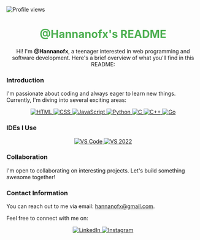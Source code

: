 ![Profile views](https://komarev.com/ghpvc/?username=Hannanofx)
<div align="center">
  <h1 style="color:#4CAF50;">@Hannanofx's README</h1>
  <p>Hi! I'm <strong>@Hannanofx</strong>, a teenager interested in web programming and software development. Here's a brief overview of what you'll find in this README:</p>
</div>

### Introduction

<p>I'm passionate about coding and always eager to learn new things. Currently, I'm diving into several exciting areas:</p>

<div align="center">
        <p align="center">
          <a href="https://developer.mozilla.org/en-US/docs/Web/HTML" target="_blank">
            <img src="https://img.shields.io/badge/HTML5-E34F26?style=for-the-badge&logo=html5&logoColor=white" alt="HTML">
          </a>
          <a href="https://developer.mozilla.org/en-US/docs/Web/CSS" target="_blank">
            <img src="https://img.shields.io/badge/CSS-1572B6?style=for-the-badge&logo=css3&logoColor=white" alt="CSS">
          </a>
          <a href="https://developer.mozilla.org/en-US/docs/Web/JavaScript" target="_blank">
            <img src="https://img.shields.io/badge/JavaScript-F7DF1E?style=for-the-badge&logo=javascript&logoColor=black" alt="JavaScript">
          </a>
          <a href="https://www.python.org/" target="_blank">
            <img src="https://img.shields.io/badge/Python-3776AB?style=for-the-badge&logo=python&logoColor=white" alt="Python">
          </a>
          <a href="https://en.cppreference.com/w/c/language" target="_blank">
            <img src="https://img.shields.io/badge/C-00599C?style=for-the-badge&logo=c&logoColor=white" alt="C">
          </a>
          <a href="https://isocpp.org/" target="_blank">
            <img src="https://img.shields.io/badge/C++-00599C?style=for-the-badge&logo=c%2B%2B&logoColor=white" alt="C++">
          </a>
          <a href="https://golang.org/" target="_blank">
            <img src="https://img.shields.io/badge/Go-00ADD8?style=for-the-badge&logo=go&logoColor=white" alt="Go">
          </a>
        </p>
</div>

### IDEs I Use

<p align="center">
  <a href="https://code.visualstudio.com/" target="_blank">
    <img src="https://img.shields.io/badge/VS%20Code-007ACC?style=for-the-badge&logo=visual-studio-code&logoColor=white" alt="VS Code">
  </a>
  <a href="https://visualstudio.microsoft.com/vs/" target="_blank">
    <img src="https://img.shields.io/badge/VS%202022-5C2D91?style=for-the-badge&logo=visual-studio&logoColor=white" alt="VS 2022">
  </a>
</p>

### Collaboration

<p>I'm open to collaborating on interesting projects. Let's build something awesome together!</p>

### Contact Information

<p>You can reach out to me via email: <a href="mailto:hannanofx@gmail.com">hannanofx@gmail.com</a>.</p>
<p>Feel free to connect with me on:</p>

<p align="center">
  <a href="https://pk.linkedin.com/in/hannan-b2829a325" target="_blank">
    <img src="https://img.shields.io/badge/LinkedIn-0A66C2?style=for-the-badge&logo=linkedin&logoColor=white" alt="LinkedIn">
  </a>
  <a href="https://www.instagram.com/hannan.ofx" target="_blank">
    <img src="https://img.shields.io/badge/Instagram-E4405F?style=for-the-badge&logo=instagram&logoColor=white" alt="Instagram">
  </a>
</p>
